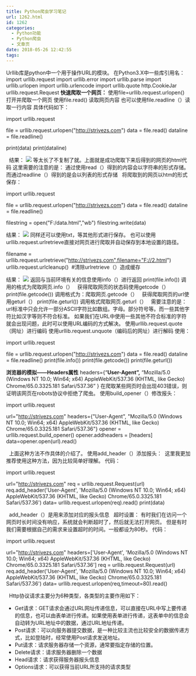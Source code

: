 ```yaml
---
title: Python爬虫学习笔记
url: 1262.html
id: 1262
categories:
  - Python功能
  - Python爬虫
  - 文章页
date: 2018-05-26 12:42:55
tags:
---
```


Urllib库是python中一个用于操作URL的模块。 在Python3.X中一些库引用名： import urllib.request import urllib.error import urllib.parse import urllib.urlopen import urllib.urlencode import urllib.quote http.CookieJar urllib.request.Request  **快速爬取一个网页：** 使用file=urllib.request.urlopen() 打开并爬取一个网页 使用file.read() 读取网页内容 也可以使用file.readline（）读取一行内容 具体代码如下：

import urllib.request

file = urllib.request.urlopen("http://strivezs.com")
data = file.read()
dataline = file.readline()

print(data)
print(dataline)

  结果： ![](http://47.100.4.8/wp-content/uploads/2018/05/147.png) 等太长了不复制了就。上面就是成功爬取下来后得到的网页的html代码 这里需要的注意的是： 通过使用read（）得到的内容会以字符串的形式存储。 而通过readline（）得到的是会以列表的形式存储   将爬取到的网页以htm的形式保存：

import urllib.request

file = urllib.request.urlopen("http://strivezs.com")
data = file.read()
dataline = file.readline()

filestring = open("F:/data.html","wb")
filestring.write(data)

结果： ![](http://47.100.4.8/wp-content/uploads/2018/05/1-8.png) 同样还可以使用txt，等其他形式进行保存。 也可以使用urllib.request.urlretrieve直接对网页进行爬取并自动保存到本地设置的路径。

filename = urllib.request.urlretrieve("http://strivezs.com",filename="F://2.html")
urllib.request.urlcleanup()  #清除urlretrieve（）造成缓存

结果： ![](http://47.100.4.8/wp-content/uploads/2018/05/2-8.png) 返回与当前环境有关的信息使用info（）进行返回 print(file.info()) 调用的格式为爬取网页.info（）   获得爬取网页的状态码使用getcode（） print(file.getcode()) 调用格式为：爬取网页.getcode（）   获得爬取网页的url使用geturl（） print(file.geturl()) 调用格式爬取网页.geturl（）   需要注意的是：url标准中只会允许一部分ASCII字符比如数组。字母。部分符号等。而一些其他字符比如汉字等则不符合标准。 如果我们在URL中使用一些其他不符合标准的字符就会出现问题，此时可以使用URL编码的方式解决。 使用urllib.request.quote（网址）进行编码 使用urllib.request.unquote（编码后的网址）进行解码 使用：

import urllib.request

file = urllib.request.urlopen("http://strivezs.com")
data = file.read()
dataline = file.readline()
print(file.info())
print(file.getcode())
print(file.geturl())

**浏览器的模拟——Headers属性** headers={“**User-Agent”,** “Mozilla/5.0 (Windows NT 10.0; Win64; x64) AppleWebKit/537.36 (KHTML, like Gecko) Chrome/65.0.3325.181 Safari/537.36” } 在爬取某些网页时会出现403错误，则证明该网页在robots协议中拒绝了爬虫。 使用build_opener（）修改报头：

import urllib.request

url="http://strivezs.com"
headers={"User-Agent", "Mozilla/5.0 (Windows NT 10.0; Win64; x64) AppleWebKit/537.36 (KHTML, like Gecko) Chrome/65.0.3325.181 Safari/537.36"}
opener = urllib.request.build_opener()
opener.addheaders = \[headers\]
data=opener.open(url).read()

  上面这种方法不作具体的介绍了。 使用add_header（）添加报头：  这里我更加推荐使用这种方法，因为比较简单好理解。 代码：

import urllib.request

url="http://strivezs.com"
req = urllib.request.Request(url)
req.add_header('User-Agent', 'Mozilla/5.0 (Windows NT 10.0; Win64; x64) AppleWebKit/537.36 (KHTML, like Gecko) Chrome/65.0.3325.181 Safari/537.36')
data= urllib.request.urlopen(req).read()
print(data)

  add_header（）是用来添加对应的报头信息   超时设置： 有时我们在访问一个网页时长时间没有响应，系统就会判断超时了，然后就无法打开网页。 但是有时我们需要根据自己的需求来设置超时的时间。一般都设为80秒。 代码：

import urllib.request

url="http://strivezs.com"
headers=\['User-Agent', 'Mozilla/5.0 (Windows NT 10.0; Win64; x64) AppleWebKit/537.36 (KHTML, like Gecko) Chrome/65.0.3325.181 Safari/537.36'\]
req = urllib.request.Request(url)
req.add_header('User-Agent', 'Mozilla/5.0 (Windows NT 10.0; Win64; x64) AppleWebKit/537.36 (KHTML, like Gecko) Chrome/65.0.3325.181 Safari/537.36')
data= urllib.request.urlopen(req,timeout=80).read()

  Http协议请求主要分为6种类型，各类型的主要作用如下：

*   Get请求：GET请求会通过URL网址传递信息，可以直接在URL中写上要传递的信息，也可以由表单进行传递。如果使用表单进行传递，这表单中的信息会自动转为URL地址中的数据，通过URL地址传递。
*   Post请求：可以向服务器提交数据，是一种比较主流也比较安全的数据传递方式，比如登陆时，经常使用Post请求发送地址。
*   Put请求：请求服务器存储一个资源，通常要指定存储的位置。
*   Delete请求：请求服务器删除一个数据
*   Head请求：请求获得服务器报头信息
*   Options请求：可以获得当前URL所支持的请求类型